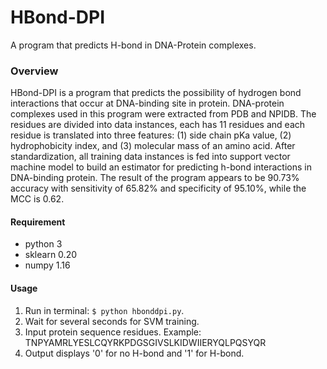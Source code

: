 # HBond-DPI
A program that predicts H-bond in DNA-Protein complexes.

### Overview
HBond-DPI is a program that predicts the possibility of hydrogen bond interactions that occur at DNA-binding site in protein. DNA-protein complexes used in this program were extracted from PDB and NPIDB. The residues are divided into data instances, each has 11 residues and each residue is translated into three features: (1) side chain pKa value, (2) hydrophobicity index, and (3) molecular mass of an amino acid. After standardization, all training data instances is fed into support vector machine model to build an estimator for predicting h-bond interactions in DNA-binding protein. The result of the program appears to be 90.73% accuracy with sensitivity of 65.82% and specificity of 95.10%, while the MCC is 0.62.

#### Requirement
* python 3
* sklearn 0.20
* numpy 1.16

#### Usage
  1.  Run in terminal: `$ python hbonddpi.py`. 
  2.  Wait for several seconds for SVM training.
  3.  Input protein sequence residues. Example: TNPYAMRLYESLCQYRKPDGSGIVSLKIDWIIERYQLPQSYQR
  4.  Output displays '0' for no H-bond and '1' for H-bond.
